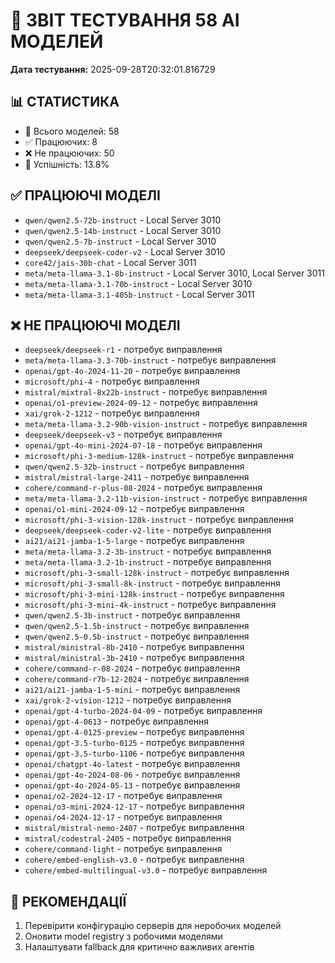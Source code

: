 # 🧪 ЗВІТ ТЕСТУВАННЯ 58 AI МОДЕЛЕЙ

**Дата тестування:** 2025-09-28T20:32:01.816729

## 📊 СТАТИСТИКА

- 🔢 Всього моделей: 58
- ✅ Працюючих: 8
- ❌ Не працюючих: 50
- 🎯 Успішність: 13.8%

## ✅ ПРАЦЮЮЧІ МОДЕЛІ

- `qwen/qwen2.5-72b-instruct` - Local Server 3010
- `qwen/qwen2.5-14b-instruct` - Local Server 3010
- `qwen/qwen2.5-7b-instruct` - Local Server 3010
- `deepseek/deepseek-coder-v2` - Local Server 3010
- `core42/jais-30b-chat` - Local Server 3011
- `meta/meta-llama-3.1-8b-instruct` - Local Server 3010, Local Server 3011
- `meta/meta-llama-3.1-70b-instruct` - Local Server 3010
- `meta/meta-llama-3.1-405b-instruct` - Local Server 3011

## ❌ НЕ ПРАЦЮЮЧІ МОДЕЛІ

- `deepseek/deepseek-r1` - потребує виправлення
- `meta/meta-llama-3.3-70b-instruct` - потребує виправлення
- `openai/gpt-4o-2024-11-20` - потребує виправлення
- `microsoft/phi-4` - потребує виправлення
- `mistral/mixtral-8x22b-instruct` - потребує виправлення
- `openai/o1-preview-2024-09-12` - потребує виправлення
- `xai/grok-2-1212` - потребує виправлення
- `meta/meta-llama-3.2-90b-vision-instruct` - потребує виправлення
- `deepseek/deepseek-v3` - потребує виправлення
- `openai/gpt-4o-mini-2024-07-18` - потребує виправлення
- `microsoft/phi-3-medium-128k-instruct` - потребує виправлення
- `qwen/qwen2.5-32b-instruct` - потребує виправлення
- `mistral/mistral-large-2411` - потребує виправлення
- `cohere/command-r-plus-08-2024` - потребує виправлення
- `meta/meta-llama-3.2-11b-vision-instruct` - потребує виправлення
- `openai/o1-mini-2024-09-12` - потребує виправлення
- `microsoft/phi-3-vision-128k-instruct` - потребує виправлення
- `deepseek/deepseek-coder-v2-lite` - потребує виправлення
- `ai21/ai21-jamba-1-5-large` - потребує виправлення
- `meta/meta-llama-3.2-3b-instruct` - потребує виправлення
- `meta/meta-llama-3.2-1b-instruct` - потребує виправлення
- `microsoft/phi-3-small-128k-instruct` - потребує виправлення
- `microsoft/phi-3-small-8k-instruct` - потребує виправлення
- `microsoft/phi-3-mini-128k-instruct` - потребує виправлення
- `microsoft/phi-3-mini-4k-instruct` - потребує виправлення
- `qwen/qwen2.5-3b-instruct` - потребує виправлення
- `qwen/qwen2.5-1.5b-instruct` - потребує виправлення
- `qwen/qwen2.5-0.5b-instruct` - потребує виправлення
- `mistral/ministral-8b-2410` - потребує виправлення
- `mistral/ministral-3b-2410` - потребує виправлення
- `cohere/command-r-08-2024` - потребує виправлення
- `cohere/command-r7b-12-2024` - потребує виправлення
- `ai21/ai21-jamba-1-5-mini` - потребує виправлення
- `xai/grok-2-vision-1212` - потребує виправлення
- `openai/gpt-4-turbo-2024-04-09` - потребує виправлення
- `openai/gpt-4-0613` - потребує виправлення
- `openai/gpt-4-0125-preview` - потребує виправлення
- `openai/gpt-3.5-turbo-0125` - потребує виправлення
- `openai/gpt-3.5-turbo-1106` - потребує виправлення
- `openai/chatgpt-4o-latest` - потребує виправлення
- `openai/gpt-4o-2024-08-06` - потребує виправлення
- `openai/gpt-4o-2024-05-13` - потребує виправлення
- `openai/o2-2024-12-17` - потребує виправлення
- `openai/o3-mini-2024-12-17` - потребує виправлення
- `openai/o4-2024-12-17` - потребує виправлення
- `mistral/mistral-nemo-2407` - потребує виправлення
- `mistral/codestral-2405` - потребує виправлення
- `cohere/command-light` - потребує виправлення
- `cohere/embed-english-v3.0` - потребує виправлення
- `cohere/embed-multilingual-v3.0` - потребує виправлення

## 🔧 РЕКОМЕНДАЦІЇ

1. Перевірити конфігурацію серверів для неробочих моделей
2. Оновити model registry з робочими моделями
3. Налаштувати fallback для критично важливих агентів
